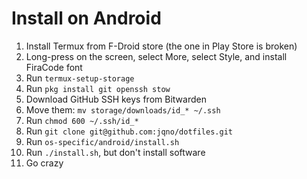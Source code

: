 # Install on Android

1. Install Termux from F-Droid store (the one in Play Store is broken)
2. Long-press on the screen, select More, select Style, and install FiraCode font
3. Run `termux-setup-storage`
4. Run `pkg install git openssh stow`
5. Download GitHub SSH keys from Bitwarden
6. Move them: `mv storage/downloads/id_* ~/.ssh`
7. Run `chmod 600 ~/.ssh/id_*`
8. Run `git clone git@github.com:jqno/dotfiles.git`
9. Run `os-specific/android/install.sh`
10. Run `./install.sh`, but don't install software
11. Go crazy
